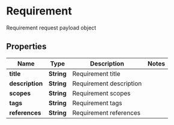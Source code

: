 

# Requirement

Requirement request payload object

## Properties

| Name | Type | Description | Notes |
|------------ | ------------- | ------------- | -------------|
|**title** | **String** | Requirement title |  |
|**description** | **String** | Requirement description |  |
|**scopes** | **String** | Requirement scopes |  |
|**tags** | **String** | Requirement tags |  |
|**references** | **String** | Requirement references |  |



